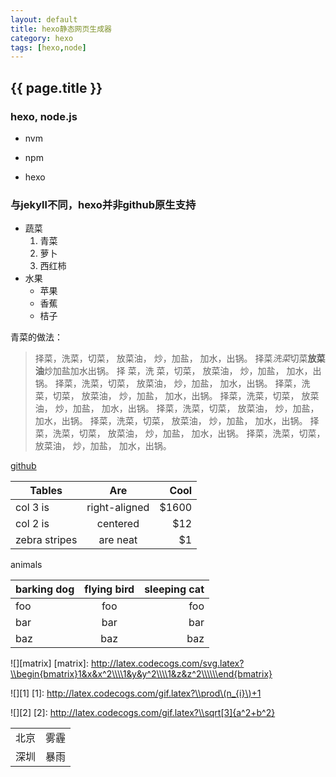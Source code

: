 ```yaml
---
layout: default
title: hexo静态网页生成器
category: hexo
tags: [hexo,node]
---
```


## {{ page.title }} ##

### hexo, node.js ###

* nvm

* npm

* hexo

### 与jekyll不同，hexo并非github原生支持
* 蔬菜
    1. 青菜
    2. 萝卜
    3. 西红柿
* 水果
    + 苹果
    + 香蕉
    + 桔子

青菜的做法：

> 择菜，洗菜，切菜，
放菜油，
炒，加盐，
加水，出锅。
择菜*洗菜*切菜**放菜油**炒加盐加水出锅。
择
菜，洗
菜，切菜，
放菜油，
炒，加盐，
加水，出锅。
择菜，洗菜，切菜，
放菜油，
炒，加盐，
加水，出锅。
择菜，洗菜，切菜，
放菜油，
炒，加盐，
加水，出锅。
择菜，洗菜，切菜，
放菜油，
炒，加盐，
加水，出锅。
择菜，洗菜，切菜，
放菜油，
炒，加盐，
加水，出锅。
择菜，洗菜，切菜，
放菜油，
炒，加盐，
加水，出锅。
择菜，洗菜，切菜，
放菜油，
炒，加盐，
加水，出锅。
择菜，洗菜，切菜，
放菜油，
炒，加盐，
加水，出锅。

[github](https://github.com)

| Tables        | Are           | Cool  |
| ------------- |:-------------:| -----:|
| col 3 is      | right-aligned | $1600 |
| col 2 is      | centered      |   $12 |
| zebra stripes | are neat      |    $1 |

animals

barking dog | flying bird | sleeping cat
----|:----:|---:
foo | foo  | foo
bar | bar  | bar
baz | baz  | baz

![][matrix]
[matrix]: http://latex.codecogs.com/svg.latex?\\begin{bmatrix}1&x&x^2\\\\1&y&y^2\\\\1&z&z^2\\\\\\end{bmatrix}

![][1]
[1]: http://latex.codecogs.com/gif.latex?\\prod\(n_{i}\)+1

![][2]
[2]: http://latex.codecogs.com/gif.latex?\\sqrt[3]{a^2+b^2}

<table class="table table-bordered table-striped table-condensed">  
    <tr>  
        <td>北京</td>  
    <td>雾霾</td>  
    </tr>  
    <tr>  
        <td>深圳</td>  
    <td>暴雨</td>  
    </tr>  
</table>  
